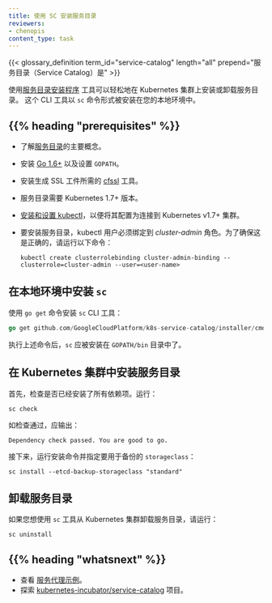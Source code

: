 ```yaml
---
title: 使用 SC 安装服务目录
reviewers:
- chenopis
content_type: task
---
```


<!--
title: Install Service Catalog using SC
reviewers:
- chenopis
content_type: task
-->

<!-- overview -->
{{< glossary_definition term_id="service-catalog" length="all" prepend="服务目录（Service Catalog）是" >}}

<!--
Use the [Service Catalog Installer](https://github.com/GoogleCloudPlatform/k8s-service-catalog#installation) tool to easily install or uninstall Service Catalog on your Kubernetes cluster. This CLI tool is installed as `sc` in your local environment.
-->
使用[服务目录安装程序](https://github.com/GoogleCloudPlatform/k8s-service-catalog#installation)
工具可以轻松地在 Kubernetes 集群上安装或卸载服务目录。
这个 CLI 工具以 `sc` 命令形式被安装在您的本地环境中。


## {{% heading "prerequisites" %}}

<!--
* Understand the key concepts of [Service Catalog](/docs/concepts/service-catalog/).
* Install [Go 1.6+](https://golang.org/dl/) and set the `GOPATH`.
* Install the [cfssl](https://github.com/cloudflare/cfssl) tool needed for generating SSL artifacts.
* Service Catalog requires Kubernetes version 1.7+.
* [Install and setup kubectl](/docs/tasks/tools/install-kubectl/) so that it is configured to connect to a Kubernetes v1.7+ cluster.
* The kubectl user must be bound to the *cluster-admin* role for it to install Service Catalog. To ensure that this is true, run the following command:

        kubectl create clusterrolebinding cluster-admin-binding --clusterrole=cluster-admin --user=<user-name>
-->
* 了解[服务目录](/zh/docs/concepts/service-catalog/)的主要概念。
* 安装 [Go 1.6+](https://golang.org/dl/) 以及设置 `GOPATH`。
* 安装生成 SSL 工件所需的 [cfssl](https://github.com/cloudflare/cfssl) 工具。
* 服务目录需要 Kubernetes 1.7+ 版本。
* [安装和设置 kubectl](/zh/docs/tasks/tools/install-kubectl/)，以便将其配置为连接到 Kubernetes v1.7+ 集群。
* 要安装服务目录，kubectl 用户必须绑定到 *cluster-admin* 角色。为了确保这是正确的，请运行以下命令：

  ```
  kubectl create clusterrolebinding cluster-admin-binding --clusterrole=cluster-admin --user=<user-name>
  ```

<!-- steps -->
<!--
## Install `sc` in your local environment

Install the `sc` CLI tool using the `go get` command:
-->
## 在本地环境中安装 `sc`

使用 `go get` 命令安装 `sc` CLI 工具：

```Go
go get github.com/GoogleCloudPlatform/k8s-service-catalog/installer/cmd/sc
```

<!--
After running the above command, `sc` should be installed in your `GOPATH/bin` directory.
-->
执行上述命令后，`sc` 应被安装在 `GOPATH/bin` 目录中了。

<!--
## Install Service Catalog in your Kubernetes cluster

First, verify that all dependencies have been installed. Run:
-->
## 在 Kubernetes 集群中安装服务目录

首先，检查是否已经安装了所有依赖项。运行：

```shell
sc check
```

<!--
If the check is successful, it should return:
-->
如检查通过，应输出：

```
Dependency check passed. You are good to go.
```

<!--
Next, run the install command and specify the `storageclass` that you want to use for the backup:
-->
接下来，运行安装命令并指定要用于备份的 `storageclass`：

```shell
sc install --etcd-backup-storageclass "standard"
```

<!--
## Uninstall Service Catalog

If you would like to uninstall Service Catalog from your Kubernetes cluster using the `sc` tool, run:
-->
## 卸载服务目录

如果您想使用 `sc` 工具从 Kubernetes 集群卸载服务目录，请运行：

```shell
sc uninstall
```

## {{% heading "whatsnext" %}}

<!--
* View [sample service brokers](https://github.com/openservicebrokerapi/servicebroker/blob/master/gettingStarted.md#sample-service-brokers).
* Explore the [kubernetes-incubator/service-catalog](https://github.com/kubernetes-incubator/service-catalog) project.
-->
* 查看 [服务代理示例](https://github.com/openservicebrokerapi/servicebroker/blob/master/gettingStarted.md#sample-service-brokers)。
* 探索 [kubernetes-incubator/service-catalog](https://github.com/kubernetes-incubator/service-catalog) 项目。


